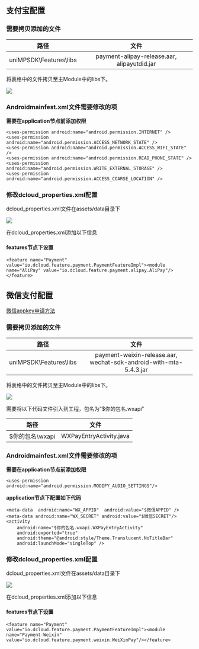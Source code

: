 ## 支付宝配置

### 需要拷贝添加的文件

| 路径 | 文件 | 
| :-------: | :-------: |
| uniMPSDK\Features\libs | payment-alipay-release.aar, alipayutdid.jar |

将表格中的文件拷贝至主Module中的libs下。

![](https://img.cdn.aliyun.dcloud.net.cn/nativedocs/nativeplugin/android_plugin_img_3_1.png)

### Androidmainfest.xml文件需要修改的项

**需要在application节点前添加权限**

~~~
<uses-permission android:name="android.permission.INTERNET" />
<uses-permission android:name="android.permission.ACCESS_NETWORK_STATE" />
<uses-permission android:name="android.permission.ACCESS_WIFI_STATE" />
<uses-permission android:name="android.permission.READ_PHONE_STATE" />
<uses-permission android:name="android.permission.WRITE_EXTERNAL_STORAGE" />
<uses-permission android:name="android.permission.ACCESS_COARSE_LOCATION" />
~~~

### 修改dcloud_properties.xml配置

dcloud_properties.xml文件在assets/data目录下 

![](https://img.cdn.aliyun.dcloud.net.cn/nativedocs/nativeplugin/android_plugin_img_3_2.png)

在dcloud_properties.xml添加以下信息

#### features节点下设置

~~~
<feature name="Payment" value="io.dcloud.feature.payment.PaymentFeatureImpl"><module name="AliPay" value="io.dcloud.feature.payment.alipay.AliPay"/></feature>
~~~

## 微信支付配置

[微信appkey申请方法](http://ask.dcloud.net.cn/article/208)

### 需要拷贝添加的文件

| 路径 | 文件 | 
| :-------: | :-------: |
| uniMPSDK\Features\libs | payment-weixin-release.aar, wechat-sdk-android-with-mta-5.4.3.jar |

将表格中的文件拷贝至主Module中的libs下。

![](https://img.cdn.aliyun.dcloud.net.cn/nativedocs/nativeplugin/android_plugin_img_3_1.png)

需要将以下代码文件引入到工程，包名为”$你的包名.wxapi”

| 路径 | 文件 | 
| :-------: | :-------: |
| $你的包名\wxapi | WXPayEntryActivity.java |

### Androidmainfest.xml文件需要修改的项

**需要在application节点前添加权限**

~~~
<uses-permission android:name="android.permission.MODIFY_AUDIO_SETTINGS"/>
~~~

**application节点下配置如下代码**

~~~
<meta-data  android:name="WX_APPID"  android:value="$微信APPID" />
<meta-data android:name="WX_SECRET" android:value="$微信SECRET"/>
<activity
    android:name="$你的包名.wxapi.WXPayEntryActivity"
    android:exported="true"
    android:theme="@android:style/Theme.Translucent.NoTitleBar"
    android:launchMode="singleTop" />
~~~

### 修改dcloud_properties.xml配置

dcloud_properties.xml文件在assets/data目录下 

![](https://img.cdn.aliyun.dcloud.net.cn/nativedocs/nativeplugin/android_plugin_img_3_2.png)

在dcloud_properties.xml添加以下信息

#### features节点下设置

~~~
<feature name="Payment" value="io.dcloud.feature.payment.PaymentFeatureImpl"><module name="Payment-Weixin" value="io.dcloud.feature.payment.weixin.WeiXinPay"/></feature>
~~~